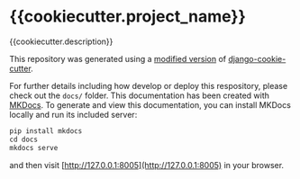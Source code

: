 # {{cookiecutter.project_name}}

{{cookiecutter.description}}

This repository was generated using a [modified version](https://github.com/timmyomahony/cookiecutter-django) of [django-cookie-cutter](https://github.com/pydanny/cookiecutter-django). 

For further details including how develop or deploy this respository, please check out the `docs/` folder. This documentation 
has been created with [MKDocs](http://www.mkdocs.org/). To generate and view this documentation, you can install
MKDocs locally and run its included server:

```py
pip install mkdocs
cd docs
mkdocs serve
```

and then visit [http://127.0.0.1:8005](http://127.0.0.1:8005) in your browser.
